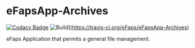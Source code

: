 # eFapsApp-Archives

[![Codacy Badge](https://api.codacy.com/project/badge/Grade/9da684c9edc14a0e894f9430fc65db11)](https://www.codacy.com/app/eFaps/eFapsApp-Archives?utm_source=github.com&amp;utm_medium=referral&amp;utm_content=eFaps/eFapsApp-Archives&amp;utm_campaign=Badge_Grade)
![Build](https://github.com/eFaps/eFapsApp-Archives.svg?branch=master)](https://travis-ci.org/eFaps/eFapsApp-Archives)


eFaps Application that permits a general file management.
